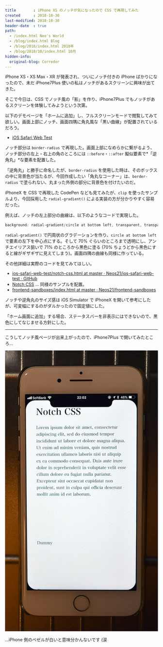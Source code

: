 ```yaml
---
title        : iPhone XS のノッチが気になったので CSS で再現してみた
created      : 2018-10-30
last-modified: 2018-10-30
header-date  : true
path:
  - /index.html Neo's World
  - /blog/index.html Blog
  - /blog/2018/index.html 2018年
  - /blog/2018/10/index.html 10月
hidden-info:
  original-blog: Corredor
---
```


iPhone XS・XS Max・XR が発表され、ついにノッチ付きの iPhone ばかりになったので、未だ iPhone7Plus 使いの私はノッチがあるスクリーンに興味が出てきた。

そこで今日は、CSS でノッチ風の「影」を作り、iPhone7Plus でもノッチがあるスクリーンを体験してみようという次第。

以下のデモページを「ホームに追加」し、フルスクリーンモードで閲覧してみて欲しい。画面上部にノッチ、画面四隅に角丸風な「黒い曲線」が配置されているだろう。

- [iOS Safari Web Test](https://neos21.github.io/poc-ios-safari-web/notch-css.html)

ノッチ部分は `border-radius` で再現した。画面上部になめらかに繋がるよう、ノッチ部分の左上・右上の角のところには `::before`・`::after` 擬似要素で*「逆角丸」*な要素を配置した。

「逆角丸」と勝手に命名したが、`border-radius` を使用した時は、そのボックスの中に背景色が当たるが、今回作成したい「角丸なコーナー」は、`border-radius` で塗られない、丸まった外側の部分に背景色を付けたいのだ。

iPhoneX を CSS で再現した CodePen なども見てみたが、`clip` を使ったサンプルより、今回採用した `radial-gradient()` による実装の方が分かりやすく容易だった。

例えば、ノッチの左上部分の曲線は、以下のようなコードで実現した。

```css
background: radial-gradient(circle at bottom left, transparent, transparent 70%, #000 71%, #000);
```

`radial-gradient()` で円周状のグラデーションを作り、`circle at bottom left` で要素の左下を中心点にする。そして 70% ぐらいのところまで透明にし、アンチエイリアス狙いで 71% のところから黒色に塗る (70% ちょうどから黒色にすると線がギザギザに見えてしまう)。画面四隅の曲線も同様に作っている。

その他詳細は実際のコードを見てみてほしい。

- [ios-safari-web-test/notch-css.html at master · Neos21/ios-safari-web-test · GitHub](https://github.com/Neos21/poc-ios-safari-web/blob/master/notch-css.html)
- [Notch CSS](https://neos21.github.io/frontend-sandboxes/notch-css/index.html) … 同様のサンプルを配置。
- [frontend-sandboxes/index.html at master · Neos21/frontend-sandboxes](https://github.com/neos21/frontend-sandboxes/blob/master/notch-css/index.html)

ノッチや逆角丸のサイズ感は iOS Simulator で iPhoneX を開いて参考にしたが、可変幅にするのがダルかったので固定値にした。

「ホーム画面に追加」する場合、ステータスバーを非表示にはできないので、黒色にしてなじませる方針にした。

---

こうしてノッチ風ページが出来上がったので、iPhone7Plus で開いてみたところ…

![iPhone 側のベゼルが白かった…](30-01-01.jpg)

…iPhone 側のベゼルが白いと意味分かんないです (涙
